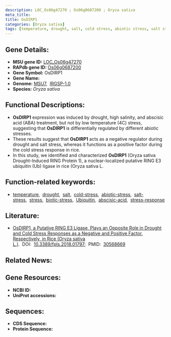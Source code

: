 ```yaml
---
description: LOC_Os06g47270 ; Os06g0687200 ; Oryza sativa
meta_title:
title: OsDIRP1
categories: [Oryza sativa]
tags: [temperature, drought, salt, cold stress, abiotic stress, salt stress, stress, biotic stress, Ubiquitin, abscisic acid, stress response]
---
```


## Gene Details:
- **MSU gene ID:** [LOC_Os06g47270](http://rice.uga.edu/cgi-bin/ORF_infopage.cgi?orf=LOC_Os06g47270)  
- **RAPdb gene ID:** [Os06g0687200](https://rapdb.dna.affrc.go.jp/locus/?name=Os06g0687200)  
- **Gene Symbol:** OsDIRP1
- **Gene Name:**
- **Genome:**  [MSU7](http://rice.uga.edu/),&nbsp;&nbsp;[IRGSP-1.0](https://rapdb.dna.affrc.go.jp/download/irgsp1.html)
- **Species:** *Oryza sativa*

## Functional Descriptions:
   - **OsDIRP1** expression was induced by drought, high salinity, and abscisic acid (ABA) treatment, but not by low temperature (4<a1><e3>C) stress, suggesting that **OsDIRP1** is differentially regulated by different abiotic stresses.
   - These results suggest that **OsDIRP1** acts as a negative regulator during drought and salt stress, whereas it functions as a positive factor during the cold stress response in rice.
   - In this study, we identified and characterized **OsDIRP1** (Oryza sativa Drought-Induced RING Protein 1), a nuclear-localized putative RING E3 ubiquitin (Ub) ligase in rice (Oryza sativa L.

## Function-related keywords:
   - [temperature](/tags/temperature/),&nbsp;&nbsp;[drought](/tags/drought/),&nbsp;&nbsp;[salt](/tags/salt/),&nbsp;&nbsp;[cold-stress](/tags/cold-stress/),&nbsp;&nbsp;[abiotic-stress](/tags/abiotic-stress/),&nbsp;&nbsp;[salt-stress](/tags/salt-stress/),&nbsp;&nbsp;[stress](/tags/stress/),&nbsp;&nbsp;[biotic-stress](/tags/biotic-stress/),&nbsp;&nbsp;[Ubiquitin](/tags/Ubiquitin/),&nbsp;&nbsp;[abscisic-acid](/tags/abscisic-acid/),&nbsp;&nbsp;[stress-response](/tags/stress-response/)

## Literature:
   - [OsDIRP1, a Putative RING E3 Ligase, Plays an Opposite Role in Drought and Cold Stress Responses as a Negative and Positive Factor, Respectively, in Rice (Oryza sativa L.)](https://www.doi.org/10.3389/fpls.2018.01797).&nbsp;&nbsp;DOI:&nbsp;&nbsp;[10.3389/fpls.2018.01797](https://www.doi.org/10.3389/fpls.2018.01797);&nbsp;&nbsp;PMID:&nbsp;&nbsp;[30568669](https://pubmed.ncbi.nlm.nih.gov/30568669/)

## Related News:

## Gene Resources:
- **NCBI ID:**  []()
- **UniProt accessions:** [](https://www.uniprot.org/uniprotkb//entry)

## Sequences:
- **CDS Sequence:**
- **Protein Sequence:**
